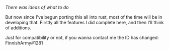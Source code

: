 *There _was_ ideas of what to do*


But now since I've begun porting this all into rust, most of the time will be in developing that.
Firstly all the features I did complete here, and then I'll think of additions.

Just for compatibility or not, if you wanna contact me the ID has changed:
FinnishArmy#1281
